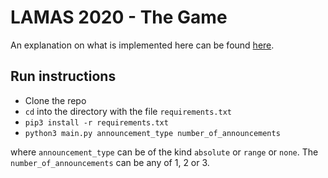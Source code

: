 # LAMAS 2020 - The Game

An explanation on what is implemented here can be found [here](https://lamas-2020.web.app/).

## Run instructions
- Clone the repo
- ```cd``` into the directory with the file ```requirements.txt```
- ```pip3 install -r requirements.txt```
- ```python3 main.py announcement_type number_of_announcements```

where ```announcement_type``` can be of the kind ```absolute``` or ```range``` or ```none```. The ```number_of_announcements``` can be any of 1, 2 or 3.

